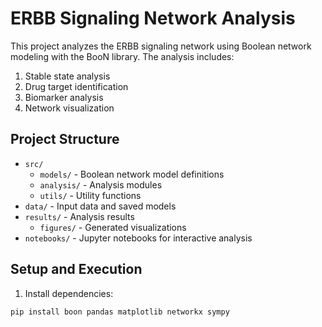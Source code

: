 # ERBB Signaling Network Analysis

This project analyzes the ERBB signaling network using Boolean network modeling with the BooN library. The analysis includes:

1. Stable state analysis
2. Drug target identification
3. Biomarker analysis
4. Network visualization

## Project Structure

- `src/`
  - `models/` - Boolean network model definitions
  - `analysis/` - Analysis modules
  - `utils/` - Utility functions
- `data/` - Input data and saved models
- `results/` - Analysis results
  - `figures/` - Generated visualizations
- `notebooks/` - Jupyter notebooks for interactive analysis

## Setup and Execution

1. Install dependencies:
```bash
pip install boon pandas matplotlib networkx sympy